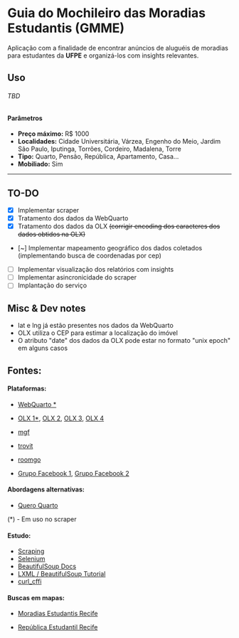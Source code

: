 # Guia do Mochileiro das Moradias Estudantis (GMME)

Aplicação com a finalidade de encontrar anúncios de aluguéis de moradias para estudantes da **UFPE** e organizá-los com insights relevantes.

## Uso

###### TBD

#### Parâmetros

- **Preço máximo:** R$ 1000
- **Localidades:** Cidade Universitária, Várzea, Engenho do Meio, Jardim São Paulo, Iputinga, Torrões, Cordeiro, Madalena, Torre
- **Tipo:** Quarto, Pensão, República, Apartamento, Casa...
- **Mobiliado:** Sim

---

## TO-DO

- [x] Implementar scraper
- [x] Tratamento dos dados da WebQuarto
- [x] Tratamento dos dados da OLX ~~(corrigir encoding dos caracteres dos dados obtidos na OLX)~~
- [~] Implementar mapeamento geográfico dos dados coletados (implementando busca de coordenadas por cep)
- [ ] Implementar visualização dos relatórios com insights
- [ ] Implementar asincronicidade do scraper
- [ ] Implantação do serviço

## Misc & Dev notes

- lat e lng já estão presentes nos dados da WebQuarto
- OLX utiliza o CEP para estimar a localização do imóvel
- O atributo "date" dos dados da OLX pode estar no formato "unix epoch" em alguns casos

## Fontes:

#### Plataformas:

- [WebQuarto *](https://www.webquarto.com.br/busca/quartos/recife-pe/Cordeiro|V%C3%A1rzea|Torre|Torr%C3%B5es|Madalena|Iputinga?price_range[]=0,2200&has_photo=0&smokers_allowed=0&children_allowed=0&pets_allowed=0&drinks_allowed=0&visitors_allowed=0&couples_allowed=0)

- [OLX 1*](https://www.olx.com.br/imoveis/aluguel/estado-pe/grande-recife/recife?pe=2000&ret=1020&ret=1060&ret=1040&sd=3747&sd=3778&sd=3766&sd=3764&sd=3762), [OLX 2](https://www.olx.com.br/estado-pe?q=aluguel%20quartos&cg=1000), [OLX 3](https://www.olx.com.br/imoveis/aluguel/aluguel-de-quartos/estado-pe?q=aluguel%20quartos), [OLX 4](https://www.olx.com.br/imoveis/aluguel/estado-pe/grande-recife/recife/cidade-universitaria?pe=2000&ret=1020&ret=1060&ret=1040)

- [mgf](https://www.mgfimoveis.com.br/aluguel/quarto/pe-recife-cidade-universitaria)

- [trovit](https://imoveis.trovit.com.br/alugar-quarto-recife)

- [roomgo](https://www.roomgo.com.br/pernambuco/recife-companheiros-de-quarto?gad_source=1)

- [Grupo Facebook 1](https://www.facebook.com/login/?next=https%3A%2F%2Fwww.facebook.com%2Fgroups%2F836848219733310%2F%3Flocale%3Dpt_BR), [Grupo Facebook 2](https://www.facebook.com/groups/republicasdaufpe/?locale=pt_BR)

#### Abordagens alternativas:

- [Quero Quarto](https://queroquarto.com/)

(*) - Em uso no scraper

#### Estudo:

- [Scraping](https://www.scrapehero.com/web-scraping-with-pandas/)
- [Selenium](https://selenium-python.readthedocs.io/getting-started.html)
- [BeautifulSoup Docs](https://beautiful-soup-4.readthedocs.io/en/latest/)
- [LXML / BeautifulSoup Tutorial](https://www.datacamp.com/tutorial/web-scraping-using-python)
- [curl_cffi](https://curl-cffi.readthedocs.io/en/latest/)

#### Buscas em mapas:

- [Moradias Estudantis Recife](https://www.google.com/search?sca_esv=ea85460ec5208a83&tbs=lf:1,lf_ui:2&tbm=lcl&q=moradias+estudantis+recife&rflfq=1&num=10&sa=X&ved=2ahUKEwik5rzu5L-IAxWMq5UCHSdXDRkQjGp6BAgqEAE&biw=1858&bih=972#rlfi=hd:;si:;mv:[[-8.015099137973076,-34.911359265795404],[-8.085044181233394,-34.97736538232835]])

- [República Estudantil Recife](https://www.google.com/search?q=rep%C3%BAblica+estudantil+recife&sca_esv=ea85460ec5208a83&biw=896&bih=971&tbm=lcl&ei=_yfkZpydAqy_1sQPlrKl6A8&oq=republiestudantis+recife&gs_lp=Eg1nd3Mtd2l6LWxvY2FsIhhyZXB1YmxpZXN0dWRhbnRpcyByZWNpZmUqAggAMgcQABiABBgNMggQABgHGAgYHjIIEAAYgAQYogQyCBAAGIAEGKIEMggQABiABBiiBEibYlDdQVjNTnABeACQAQCYAb8BoAH-DKoBBDAuMTC4AQPIAQD4AQGYAgegApAIwgIIEAAYFhgeGA_CAgYQABgeGA_CAggQABgHGB4YD8ICBhAAGAgYHpgDAIgGAZIHAzEuNqAHoDg&sclient=gws-wiz-local#rlfi=hd:;si:;mv:[[-8.033457073050673,-34.92552083401562],[-8.068428905050208,-34.95852331247459]])
